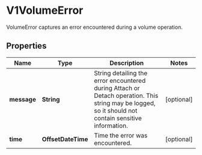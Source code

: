 

# V1VolumeError

VolumeError captures an error encountered during a volume operation.

## Properties

| Name | Type | Description | Notes |
|------------ | ------------- | ------------- | -------------|
|**message** | **String** | String detailing the error encountered during Attach or Detach operation. This string may be logged, so it should not contain sensitive information. |  [optional] |
|**time** | **OffsetDateTime** | Time the error was encountered. |  [optional] |



